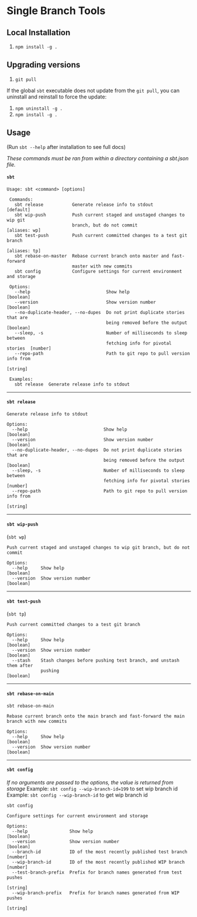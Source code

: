 # Single Branch Tools

## Local Installation

1. `npm install -g .`

## Upgrading versions

1. `git pull`

If the global `sbt` executable does not update from the `git pull`, you can uninstall and reinstall to force the update:

1. `npm uninstall -g .`
1. `npm install -g .`

## Usage
(Run `sbt --help` after installation to see full docs)

_These commands must be ran from within a directory containing a sbt.json file._

#### `sbt`
```
Usage: sbt <command> [options]
 
 Commands:
   sbt release           Generate release info to stdout                [default]
   sbt wip-push          Push current staged and unstaged changes to wip git
                         branch, but do not commit                  [aliases: wp]
   sbt test-push         Push current committed changes to a test git branch
                                                                    [aliases: tp]
   sbt rebase-on-master  Rebase current branch onto master and fast-forward
                         master with new commits
   sbt config            Configure settings for current environment and storage
 
 Options:
   --help                             Show help                         [boolean]
   --version                          Show version number               [boolean]
   --no-duplicate-header, --no-dupes  Do not print duplicate stories that are
                                      being removed before the output   [boolean]
   --sleep, -s                        Number of milliseconds to sleep between
                                      fetching info for pivotal stories  [number]
   --repo-path                        Path to git repo to pull version info from
                                                                         [string]
 
 Examples:
   sbt release  Generate release info to stdout
```
---

#### `sbt release`
```
Generate release info to stdout

Options:
  --help                             Show help                         [boolean]
  --version                          Show version number               [boolean]
  --no-duplicate-header, --no-dupes  Do not print duplicate stories that are
                                     being removed before the output   [boolean]
  --sleep, -s                        Number of milliseconds to sleep between
                                     fetching info for pivotal stories  [number]
  --repo-path                        Path to git repo to pull version info from
                                                                        [string]
```
---

#### `sbt wip-push`
(`sbt wp`)
```
Push current staged and unstaged changes to wip git branch, but do not commit

Options:
  --help     Show help                                                 [boolean]
  --version  Show version number                                       [boolean]
```
---

#### `sbt test-push`
(`sbt tp`)
```
Push current committed changes to a test git branch

Options:
  --help     Show help                                                 [boolean]
  --version  Show version number                                       [boolean]
  --stash    Stash changes before pushing test branch, and unstash them after
             pushing                                                   [boolean]
```
---

#### `sbt rebase-on-main`
```
sbt rebase-on-main

Rebase current branch onto the main branch and fast-forward the main branch with new commits

Options:
  --help     Show help                                                 [boolean]
  --version  Show version number                                       [boolean]
```
---

#### `sbt config`
_If no arguments are passed to the options, the value is returned from storage_
Example: `sbt config --wip-branch-id=199` to set wip branch id
Example: `sbt config --wip-branch-id` to get wip branch id
```
sbt config

Configure settings for current environment and storage

Options:
  --help                Show help                                      [boolean]
  --version             Show version number                            [boolean]
  --branch-id           ID of the most recently published test branch   [number]
  --wip-branch-id       ID of the most recently published WIP branch    [number]
  --test-branch-prefix  Prefix for branch names generated from test pushes
                                                                        [string]
  --wip-branch-prefix   Prefix for branch names generated from WIP pushes
                                                                        [string]
```
